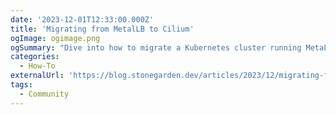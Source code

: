 ```yaml
---
date: '2023-12-01T12:33:00.000Z'
title: 'Migrating from MetalLB to Cilium'
ogImage: ogimage.png
ogSummary: "Dive into how to migrate a Kubernetes cluster running MetaLB for load balancing to use Cilium's LB-IPAM and L2 announcements features"
categories:
  - How-To
externalUrl: 'https://blog.stonegarden.dev/articles/2023/12/migrating-from-metallb-to-cilium/'
tags:
  - Community
---
```

